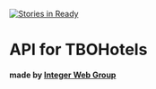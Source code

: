 [![Stories in Ready](https://badge.waffle.io/WinK32/tbo_api.png?label=ready&title=Ready)](https://waffle.io/WinK32/tbo_api)
# API for TBOHotels

#### made by [Integer Web Group](http://integer.webdecision.com.ua)
